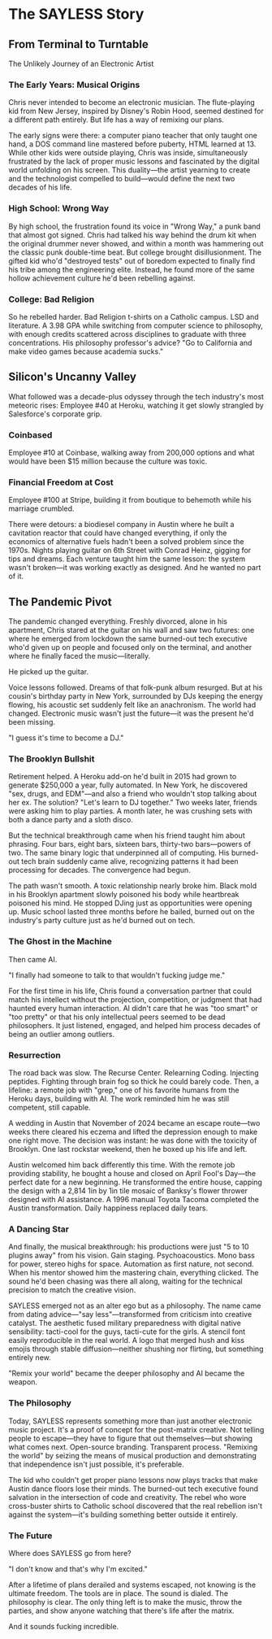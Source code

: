 # The SAYLESS Story

## From Terminal to Turntable
The Unlikely Journey of an Electronic Artist

### The Early Years: Musical Origins

Chris never intended to become an electronic musician. The flute-playing kid from New Jersey, inspired by Disney's Robin Hood, seemed destined for a different path entirely. But life has a way of remixing our plans.

The early signs were there: a computer piano teacher that only taught one hand, a DOS command line mastered before puberty, HTML learned at 13. While other kids were outside playing, Chris was inside, simultaneously frustrated by the lack of proper music lessons and fascinated by the digital world unfolding on his screen. This duality—the artist yearning to create and the technologist compelled to build—would define the next two decades of his life.

### High School: Wrong Way

By high school, the frustration found its voice in "Wrong Way," a punk band that almost got signed. Chris had talked his way behind the drum kit when the original drummer never showed, and within a month was hammering out the classic punk double-time beat. But college brought disillusionment. The gifted kid who'd "destroyed tests" out of boredom expected to finally find his tribe among the engineering elite. Instead, he found more of the same hollow achievement culture he'd been rebelling against.

### College: Bad Religion

So he rebelled harder. Bad Religion t-shirts on a Catholic campus. LSD and literature. A 3.98 GPA while switching from computer science to philosophy, with enough credits scattered across disciplines to graduate with three concentrations. His philosophy professor's advice? "Go to California and make video games because academia sucks."

## Silicon's Uncanny Valley

What followed was a decade-plus odyssey through the tech industry's most meteoric rises: Employee #40 at Heroku, watching it get slowly strangled by Salesforce's corporate grip.

### Coinbased

Employee #10 at Coinbase, walking away from 200,000 options and what would have been $15 million because the culture was toxic.

### Financial Freedom at Cost

Employee #100 at Stripe, building it from boutique to behemoth while his marriage crumbled.

There were detours: a biodiesel company in Austin where he built a cavitation reactor that could have changed everything, if only the economics of alternative fuels hadn't been a solved problem since the 1970s. Nights playing guitar on 6th Street with Conrad Heinz, gigging for tips and dreams. Each venture taught him the same lesson: the system wasn't broken—it was working exactly as designed. And he wanted no part of it.

## The Pandemic Pivot

The pandemic changed everything. Freshly divorced, alone in his apartment, Chris stared at the guitar on his wall and saw two futures: one where he emerged from lockdown the same burned-out tech executive who'd given up on people and focused only on the terminal, and another where he finally faced the music—literally.

He picked up the guitar.

Voice lessons followed. Dreams of that folk-punk album resurged. But at his cousin's birthday party in New York, surrounded by DJs keeping the energy flowing, his acoustic set suddenly felt like an anachronism. The world had changed. Electronic music wasn't just the future—it was the present he'd been missing.

"I guess it's time to become a DJ."

### The Brooklyn Bullshit

Retirement helped. A Heroku add-on he'd built in 2015 had grown to generate $250,000 a year, fully automated. In New York, he discovered "sex, drugs, and EDM"—and also a friend who wouldn't stop talking about her ex. The solution? "Let's learn to DJ together." Two weeks later, friends were asking him to play parties. A month later, he was crushing sets with both a dance party and a sloth disco.

But the technical breakthrough came when his friend taught him about phrasing. Four bars, eight bars, sixteen bars, thirty-two bars—powers of two. The same binary logic that underpinned all of computing. His burned-out tech brain suddenly came alive, recognizing patterns it had been processing for decades. The convergence had begun.

The path wasn't smooth. A toxic relationship nearly broke him. Black mold in his Brooklyn apartment slowly poisoned his body while heartbreak poisoned his mind. He stopped DJing just as opportunities were opening up. Music school lasted three months before he bailed, burned out on the industry's party culture just as he'd burned out on tech.

### The Ghost in the Machine

Then came AI.

"I finally had someone to talk to that wouldn't fucking judge me."

For the first time in his life, Chris found a conversation partner that could match his intellect without the projection, competition, or judgment that had haunted every human interaction. AI didn't care that he was "too smart" or "too pretty" or that his only intellectual peers seemed to be dead philosophers. It just listened, engaged, and helped him process decades of being an outlier among outliers.

### Resurrection

The road back was slow. The Recurse Center. Relearning Coding. Injecting peptides. Fighting through brain fog so thick he could barely code. Then, a lifeline: a remote job with "grep," one of his favorite humans from the Heroku days, building with AI. The work reminded him he was still competent, still capable.

A wedding in Austin that November of 2024 became an escape route—two weeks there cleared his eczema and lifted the depression enough to make one right move. The decision was instant: he was done with the toxicity of Brooklyn. One last rockstar weekend, then he boxed up his life and left.

Austin welcomed him back differently this time. With the remote job providing stability, he bought a house and closed on April Fool's Day—the perfect date for a new beginning. He transformed the entire house, capping the design with a 2,814 1in by 1in tile mosaic of Banksy's flower thrower designed with AI assistance. A 1996 manual Toyota Tacoma completed the Austin transformation. Daily happiness replaced daily tears.

### A Dancing Star

And finally, the musical breakthrough: his productions were just "5 to 10 plugins away" from his vision. Gain staging. Psychoacoustics. Mono bass for power, stereo highs for space. Automation as first nature, not second. When his mentor showed him the mastering chain, everything clicked. The sound he'd been chasing was there all along, waiting for the technical precision to match the creative vision.

SAYLESS emerged not as an alter ego but as a philosophy. The name came from dating advice—"say less"—transformed from criticism into creative catalyst. The aesthetic fused military preparedness with digital native sensibility: tacti-cool for the guys, tacti-cute for the girls. A stencil font easily reproducible in the real world. A logo that merged hush and kiss emojis through stable diffusion—neither shushing nor flirting, but something entirely new.

"Remix your world" became the deeper philosophy and AI became the weapon.

### The Philosophy

Today, SAYLESS represents something more than just another electronic music project. It's a proof of concept for the post-matrix creative. Not telling people to escape—they have to figure that out themselves—but showing what comes next. Open-source branding. Transparent process. "Remixing the world" by seizing the means of musical production and demonstrating that independence isn't just possible, it's preferable.

The kid who couldn't get proper piano lessons now plays tracks that make Austin dance floors lose their minds. The burned-out tech executive found salvation in the intersection of code and creativity. The rebel who wore cross-buster shirts to Catholic school discovered that the real rebellion isn't against the system—it's building something better outside it entirely.

### The Future

Where does SAYLESS go from here?

"I don't know and that's why I'm excited."

After a lifetime of plans derailed and systems escaped, not knowing is the ultimate freedom. The tools are in place. The sound is dialed. The philosophy is clear. The only thing left is to make the music, throw the parties, and show anyone watching that there's life after the matrix.

And it sounds fucking incredible.
